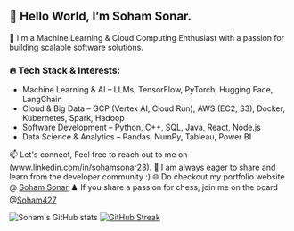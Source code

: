 ## 👋 Hello World, I’m Soham Sonar.
🚀 I'm a Machine Learning & Cloud Computing Enthusiast with a passion for building scalable software solutions.

### 🔥 Tech Stack & Interests:
- Machine Learning & AI – LLMs, TensorFlow, PyTorch, Hugging Face, LangChain
- Cloud & Big Data – GCP (Vertex AI, Cloud Run), AWS (EC2, S3), Docker, Kubernetes, Spark, Hadoop
- Software Development – Python, C++, SQL, Java, React, Node.js
- Data Science & Analytics – Pandas, NumPy, Tableau, Power BI
 
📫 Let's connect, Feel free to reach out to me on (www.linkedin.com/in/sohamsonar23).
🌟 I am always eager to share and learn from the developer community :)
🌐 Do checkout my portfolio website @ <a href=https://sohamsonar.com target="_blank">Soham Sonar</a>
♟️ If you share a passion for chess, join me on the board @<a href=https://www.chess.com/member/soham427 target="_blank">Soham427 </a>

![Soham's GitHub stats](https://github-readme-stats-sigma-five.vercel.app/api?username=sohamvsonar&hide_border=true&show_icons=true&custom_title=Soham%27s-GitHub-Stats&count_private=true&theme=vue-dark)
[![GitHub Streak](https://streak-stats.demolab.com/?user=sohamvsonar)](https://git.io/streak-stats)

